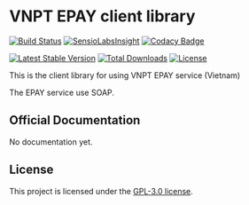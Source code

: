 # VNPT EPAY client library

[![Build Status](https://travis-ci.org/lntn/esport-website.svg?branch=master)](https://travis-ci.org/lntn/esport-website)
[![SensioLabsInsight](https://insight.sensiolabs.com/projects/5446e054-9912-4587-9a14-30a2e41d2b6f/mini.png)](https://insight.sensiolabs.com/projects/5446e054-9912-4587-9a14-30a2e41d2b6f)
[![Codacy Badge](https://api.codacy.com/project/badge/Grade/71fa4adb8e9343cb9b8eb5335b82e828)](https://www.codacy.com/app/j251282/esport-website?utm_source=github.com&amp;utm_medium=referral&amp;utm_content=lntn/esport-website&amp;utm_campaign=Badge_Grade)

[![Latest Stable Version](https://poser.pugx.org/lntn/esport-team-website/v/stable?format=flat-square)](https://packagist.org/packages/lntn/esport-team-website)
[![Total Downloads](https://poser.pugx.org/lntn/esport-team-website/downloads?format=flat-square)](https://packagist.org/packages/lntn/esport-team-website)
[![License](https://poser.pugx.org/lntn/esport-team-website/license?format=flat-square)](https://packagist.org/packages/lntn/esport-team-website)


This is the client library for using VNPT EPAY service (Vietnam)

The EPAY service use SOAP.

## Official Documentation

No documentation yet.

## License

This project is licensed under the [GPL-3.0 license](https://opensource.org/licenses/GPL-3.0).
